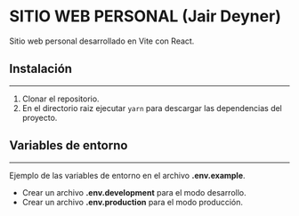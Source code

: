 # SITIO WEB PERSONAL (Jair Deyner)

Sitio web personal desarrollado en Vite con React.

## Instalación

---

1. Clonar el repositorio.
2. En el directorio raiz ejecutar `yarn` para descargar las dependencias del proyecto.

## Variables de entorno

---

Ejemplo de las variables de entorno en el archivo **.env.example**.

- Crear un archivo **.env.development** para el modo desarrollo.
- Crear un archivo **.env.production** para el modo producción.
